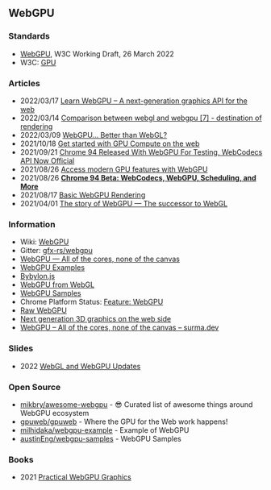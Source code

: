 ## WebGPU


### Standards
- [WebGPU](https://www.w3.org/TR/webgpu/), W3C Working Draft, 26 March 2022
- W3C: [GPU](https://www.w3.org/2020/gpu/)


### Articles
- 2022/03/17 [Learn WebGPU – A next-generation graphics API for the web](https://www.freecodecamp.org/news/learn-webgpu-a-next-generation-graphics-api-for-the-web/)
- 2022/03/14 [Comparison between webgl and webgpu [7] - destination of rendering](https://chowdera.com/2022/03/202203140910112162.html)
- 2022/03/09 [WebGPU... Better than WebGL?](https://hackaday.com/2022/03/09/webgpu-better-than-webgl/)
- 2021/10/18 [Get started with GPU Compute on the web](https://web.dev/gpu-compute/)
- 2021/09/21 [Chrome 94 Released With WebGPU For Testing, WebCodecs API Now Official](https://www.phoronix.com/scan.php?page=news_item&px=Chrome-94-Released)
- 2021/08/26 [Access modern GPU features with WebGPU](https://web.dev/gpu/)
- 2021/08/26 [**Chrome 94 Beta: WebCodecs, WebGPU, Scheduling, and More**](https://blog.chromium.org/2021/08/chrome-94-beta-webcodecs-webgpu.html)
- 2021/08/17 [Basic WebGPU Rendering](https://dev.to/ndesmic/basic-webgpu-rendering-2kob)
- 2021/04/01 [The story of WebGPU — The successor to WebGL](https://eytanmanor.medium.com/the-story-of-webgpu-the-successor-to-webgl-bf5f74bc036a)



### Information
- Wiki: [WebGPU](https://en.wikipedia.org/wiki/WebGPU)
- Gitter: [gfx-rs/webgpu](https://gitter.im/gfx-rs/webgpu)
- [WebGPU — All of the cores, none of the canvas](https://surma.dev/things/webgpu/)
- [WebGPU Examples](https://kitware.github.io/vtk-js/docs/develop_webgpu.html)
- [Bybylon.js](https://www.babylonjs.com/)
- [WebGPU from WebGL](https://webgpufundamentals.org/webgpu/lessons/webgpu-from-webgl.html)
- [WebGPU Samples](https://austin-eng.com/webgpu-samples)
- Chrome Platform Status: [Feature: WebGPU](https://chromestatus.com/feature/6213121689518080)
- [Raw WebGPU](https://alain.xyz/blog/raw-webgpu)
- [Next generation 3D graphics on the web side](https://www.programmersought.com/article/12931433037/)
- [WebGPU – All of the cores, none of the canvas – surma.dev](https://www.libhunt.com/posts/638364-webgpu-all-of-the-cores-none-of-the-canvas-surma-dev)



### Slides
- 2022 [WebGL and WebGPU Updates](https://www.khronos.org/assets/uploads/developers/presentations/WebGL_%2B_WebGPU_Updates_Jan_22.pdf)



### Open Source
- [mikbry/awesome-webgpu](https://github.com/mikbry/awesome-webgpu) - 😎 Curated list of awesome things around WebGPU ecosystem
- [gpuweb/gpuweb](https://github.com/gpuweb/gpuweb) - Where the GPU for the Web work happens!
- [milhidaka/webgpu-example](https://github.com/milhidaka/webgpu-example) - Example of WebGPU
- [austinEng/webgpu-samples](https://github.com/austinEng/webgpu-samples) - WebGPU Samples


### Books
- 2021 [Practical WebGPU Graphics](https://books.google.co.kr/books?id=tPQyEAAAQBAJ&printsec=frontcover&redir_esc=y)


